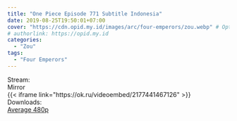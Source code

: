 ```yaml
---
title: "One Piece Episode 771 Subtitle Indonesia"
date: 2019-08-25T19:50:01+07:00
cover: "https://cdn.opid.my.id/images/arc/four-emperors/zou.webp" # Optional, cover
# authorlink: https://opid.my.id
categories:
  - "Zou"
tags:
  - "Four Emperors"
---
```

<div class="ui menu violet borderless inverted">
  <div class="header item active">
        Stream:
    </div>
  <a class="active item" data-tab="mirror">
    <i class="odnoklassniki icon"></i> Mirror
  </a>
</div>
<div class="ui bottom attached tab segment active" style="border:0 !important;" data-tab="mirror">
{{< iframe link="https://ok.ru/videoembed/2177441467126" >}}
</div>
<div class="ui menu violet borderless inverted">
  <div class="header item active">
        Downloads:
    </div>
  <a class="item nounderline" href="https://ouo.io/aIbD6k" target="_blank" rel="dofollow"><i class="google drive icon"></i>
    Average 480p</a>
</div>